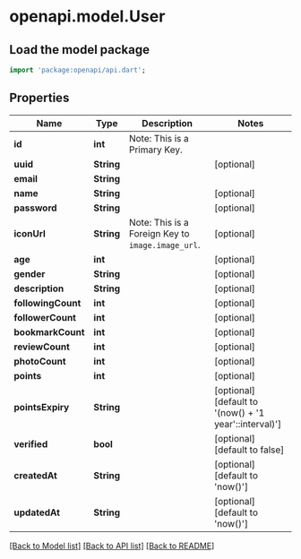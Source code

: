 # openapi.model.User

## Load the model package
```dart
import 'package:openapi/api.dart';
```

## Properties
Name | Type | Description | Notes
------------ | ------------- | ------------- | -------------
**id** | **int** | Note: This is a Primary Key.<pk/> | 
**uuid** | **String** |  | [optional] 
**email** | **String** |  | 
**name** | **String** |  | [optional] 
**password** | **String** |  | [optional] 
**iconUrl** | **String** | Note: This is a Foreign Key to `image.image_url`.<fk table='image' column='image_url'/> | [optional] 
**age** | **int** |  | [optional] 
**gender** | **String** |  | [optional] 
**description** | **String** |  | [optional] 
**followingCount** | **int** |  | [optional] 
**followerCount** | **int** |  | [optional] 
**bookmarkCount** | **int** |  | [optional] 
**reviewCount** | **int** |  | [optional] 
**photoCount** | **int** |  | [optional] 
**points** | **int** |  | [optional] 
**pointsExpiry** | **String** |  | [optional] [default to '(now() + \'1 year\'::interval)']
**verified** | **bool** |  | [optional] [default to false]
**createdAt** | **String** |  | [optional] [default to 'now()']
**updatedAt** | **String** |  | [optional] [default to 'now()']

[[Back to Model list]](../README.md#documentation-for-models) [[Back to API list]](../README.md#documentation-for-api-endpoints) [[Back to README]](../README.md)


